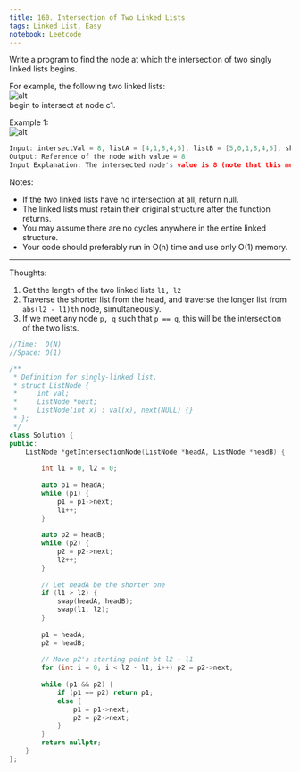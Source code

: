 ```yaml
---
title: 160. Intersection of Two Linked Lists
tags: Linked List, Easy
notebook: Leetcode
---
```


Write a program to find the node at which the intersection of two singly linked lists begins.

For example, the following two linked lists: \
![alt](https://assets.leetcode.com/uploads/2018/12/13/160_statement.png) \
begin to intersect at node c1.


Example 1: \
![alt](https://assets.leetcode.com/uploads/2018/12/13/160_example_1.png) 

```c++
Input: intersectVal = 8, listA = [4,1,8,4,5], listB = [5,0,1,8,4,5], skipA = 2, skipB = 3
Output: Reference of the node with value = 8
Input Explanation: The intersected node's value is 8 (note that this must not be 0 if the two lists intersect). From the head of A, it reads as [4,1,8,4,5]. From the head of B, it reads as [5,0,1,8,4,5]. There are 2 nodes before the intersected node in A; There are 3 nodes before the intersected node in B.
```

Notes:

- If the two linked lists have no intersection at all, return null.
- The linked lists must retain their original structure after the function returns.
- You may assume there are no cycles anywhere in the entire linked structure.
- Your code should preferably run in O(n) time and use only O(1) memory.

----------
Thoughts:
1. Get the length of the two linked lists `l1, l2`
2. Traverse the shorter list from the head, and traverse the longer list from `abs(l2 - l1)th` node, simultaneously.
3. If we meet any node `p, q` such that `p == q`, this will be the intersection of the two lists.

```c++
//Time:  O(N)
//Space: O(1)

/**
 * Definition for singly-linked list.
 * struct ListNode {
 *     int val;
 *     ListNode *next;
 *     ListNode(int x) : val(x), next(NULL) {}
 * };
 */
class Solution {
public:
    ListNode *getIntersectionNode(ListNode *headA, ListNode *headB) {
        
        int l1 = 0, l2 = 0;
        
        auto p1 = headA;
        while (p1) {
            p1 = p1->next;
            l1++;
        }
        
        auto p2 = headB;
        while (p2) {
            p2 = p2->next;
            l2++;
        }
        
        // Let headA be the shorter one
        if (l1 > l2) {
            swap(headA, headB);
            swap(l1, l2);
        }
        
        p1 = headA;
        p2 = headB;
        
        // Move p2's starting point bt l2 - l1
        for (int i = 0; i < l2 - l1; i++) p2 = p2->next;
        
        while (p1 && p2) {
            if (p1 == p2) return p1;
            else {
                p1 = p1->next;
                p2 = p2->next;
            }
        }
        return nullptr;
    }
};
```